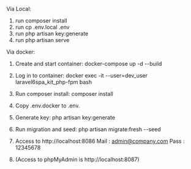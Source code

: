 Via Local:

1. run composer install
2. run cp .env.local .env
3. run php artisan key:generate
4. run php artisan serve

Via docker:

1. Create and start container: docker-compose up -d --build

2. Log in to container: docker exec -it --user=dev_user laravel6spa_kit_php-fpm bash

3. Run composer install: composer install

4. Copy .env.docker to .env.

5. Generate key: php artisan key:generate

6. Run migration and seed: php artisan migrate:fresh --seed

7. Access to http://localhost:8086
   Mail : admin@company.com
   Pass : 12345678

8. (Access to phpMyAdmin is http://localhost:8087)
